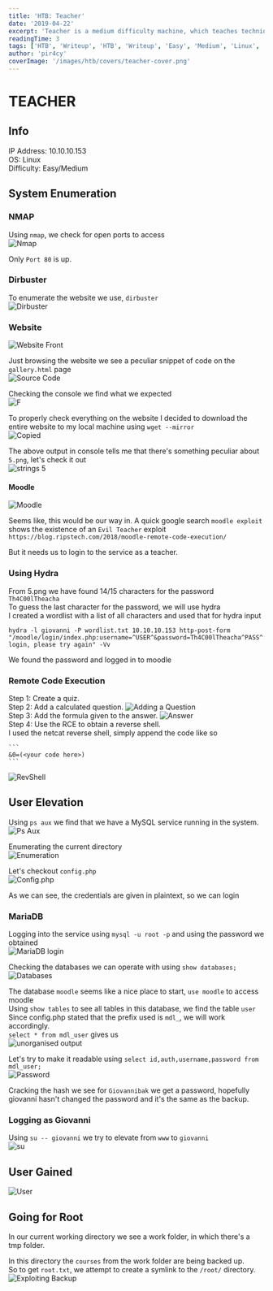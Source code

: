 ```yaml
---
title: 'HTB: Teacher'
date: '2019-04-22'
excerpt: 'Teacher is a medium difficulty machine, which teaches techniques for identifying and exploiting logical flaws and vulnerabilities of outdated modules within popular CMS (in this instance Moodle), enumeration of sensitive information within the backend database and leverage misconfigurations on the operating system, which lead to a complete compromise of a system.'
readingTime: 3
tags: ['HTB', 'Writeup', 'HTB', 'Writeup', 'Easy', 'Medium', 'Linux', 'Web']
author: 'pir4cy'
coverImage: '/images/htb/covers/teacher-cover.png'
---
```


# TEACHER
## Info

IP Address: 10.10.10.153  
OS: Linux  
Difficulty: Easy/Medium  

## System Enumeration

### NMAP
Using `nmap`, we check for open ports to access  
![Nmap](/images/htb/machines/Teacher/nmap.png "nmap")

Only `Port 80` is up.

### Dirbuster
To enumerate the website we use, `dirbuster`  
![Dirbuster](/images/htb/machines/Teacher/dirbuster.png "dirbuster")

### Website

![Website Front](/images/htb/machines/Teacher/websitefront.png "Website")

Just browsing the website we see a peculiar snippet of code on the `gallery.html` page  
![Source Code](/images/htb/machines/Teacher/sourcecode.png "Doubt")

Checking the console we find what we expected  
![F](/images/htb/machines/Teacher/f.png "That's an F")

To properly check everything on the website I decided to download the entire website to my local machine using `wget --mirror`  
![Copied](/images/htb/machines/Teacher/websitecopied.png "Copied website")

The above output in console tells me that there's something peculiar about `5.png`, let's check it out  
![strings 5](/images/htb/machines/Teacher/strings5.png "Strings")

#### Moodle

![Moodle](/images/htb/machines/Teacher/moodle.png "Moodle")

Seems like, this would be our way in. A quick google search `moodle exploit` shows the existence of an `Evil Teacher` exploit  
`https://blog.ripstech.com/2018/moodle-remote-code-execution/`

But it needs us to login to the service as a teacher.

### Using Hydra

From 5.png we have found 14/15 characters for the password  
`Th4C00lTheacha`  
To guess the last character for the password, we will use hydra  
I created a wordlist with a list of all characters and used that for hydra input  
```
hydra -l giovanni -P wordlist.txt 10.10.10.153 http-post-form "/moodle/login/index.php:username=^USER^&password=Th4C00lTheacha^PASS^:Invalid login, please try again" -Vv
```
We found the password and logged in to moodle

### Remote Code Execution

Step 1: Create a quiz.  
Step 2: Add a calculated question.
	![Adding a Question](/images/htb/machines/Teacher/questionadd.png "Calculated Question")  
Step 3: Add the formula given to the answer.
	![Answer](/images/htb/machines/Teacher/formulaUsed.png "Formula Used")  
Step 4: Use the RCE to obtain a reverse shell.  
	I used the netcat reverse shell, simply append the code like so

	```
	&0=(<your code here>)
	```

![RevShell](/images/htb/machines/Teacher/revshell.png "RevShell")

## User Elevation

Using `ps aux` we find that we have a MySQL service running in the system.  
![Ps Aux](/images/htb/machines/Teacher/psaux.png "ps aux")

Enumerating the current directory  
![Enumeration](/images/htb/machines/Teacher/accessibledata.png "LS")

Let's checkout `config.php`  
![Config.php](/images/htb/machines/Teacher/configphp.png "Config.php")

As we can see, the credentials are given in plaintext, so we can login

### MariaDB

Logging into the service using `mysql -u root -p` and using the password we obtained  
![MariaDB login](/images/htb/machines/Teacher/mariadblogin.png "Logged In")

Checking the databases we can operate with using `show databases;`  
![Databases](/images/htb/machines/Teacher/databases.png "Databases")

The database `moodle` seems like a nice place to start, `use moodle` to access moodle  
Using `show tables` to see all tables in this database, we find the table `user`  
Since config.php stated that the prefix used is `mdl_`, we will work accordingly.  
`select * from mdl_user` gives us  
![unorganised output](/images/htb/machines/Teacher/selectstar.png "Unreadable")

Let's try to make it readable using `select id,auth,username,password from mdl_user;`  
![Password](/images/htb/machines/Teacher/passdiscovers.png "Password")

Cracking the hash we see for `Giovannibak` we get a password, hopefully giovanni hasn't changed the password and it's the same as the backup.  

### Logging as Giovanni

Using `su -- giovanni` we try to elevate from `www` to `giovanni`  
![su](/images/htb/machines/Teacher/tryingSU.png "su")

## User Gained

![User](/images/htb/machines/Teacher/usergained.png "User")

## Going for Root

In our current working directory we see a work folder, in which there's a tmp folder.  

In this directory the `courses` from the work folder are being backed up.  
So to get `root.txt`, we attempt to create a symlink to the `/root/` directory.  
![Exploiting Backup](/images/htb/machines/Teacher/root.png "Root.txt Gained")
